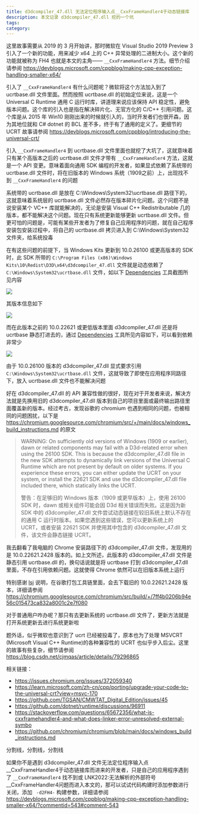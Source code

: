 ```yaml
---
title: d3dcompiler_47.dll 无法定位程序输入点__CxxFrameHandler4于动态链接库
description: 本文记录 d3dcompiler_47.dll 挖的一个坑
tags: 
category: 
---
```


<!-- 发布 -->
<!-- 博客 -->

这里故事需要从 2019 的 3 月开始讲，那时微软在 Visual Studio 2019 Preview 3 引入了一个新的功能，用来减少 x64 上的 C++ 异常处理的二进制大小。这个新的功能就被称为 FH4 也就是本文的主角—— `__CxxFrameHandler4` 方法。细节介绍请参阅 <https://devblogs.microsoft.com/cppblog/making-cpp-exception-handling-smaller-x64/>

引入了 `__CxxFrameHandler4` 有什么问题呢？微软将这个方法加入到了 ucrtbase.dll 文件里面。然而按照 ucrtbase.dll 的初始定位来说，这是一个 Universal C Runtime 通用 C 运行时库，讲道理来说应该保持 API 稳定性，避免版本问题。这个库的引入也是指在解决碎片化、无官方化的 C/C++ 引用问题。这个库是从 2015 年 Win10 刚刚出来的时候就引入的，当时开发者们也很开森，因为其地位就和 C# dotnet 的 BCL 差不多，终于有了通用的定义了。更细节的 UCRT 故事请参阅 <https://devblogs.microsoft.com/cppblog/introducing-the-universal-crt/>

引入 `__CxxFrameHandler4` 到 ucrtbase.dll 文件里面也就挖了大坑了，这就意味着只有某个高版本之后的 ucrtbase.dll 文件才带有 `__CxxFrameHandler4` 方法，这就是一个 API 变更。意味着面向通用 SDK 编程的开发者，如果显式依赖了系统带的 ucrtbase.dll 文件时，将在旧版本的 Windows 系统（1909之前）上，出现找不到 `__CxxFrameHandler4` 的问题

系统带的 ucrtbase.dll 是放在 C:\Windows\System32\ucrtbase.dll 路径下的，这就意味着系统层的 ucrtbase.dll 文件必然存在版本碎片化问题。这个问题不是说安装某个 VC++ 库就能解决的，无论是安装 Visual C++ Redistributable 几的版本，都不能解决这个问题。现在只有系统更新能够更新 ucrtbase.dll 文件。但更可怕的问题是，可能有某些开发者为了修复自己应用程序的问题，就在自己程序安装包安装过程中，将自己的 ucrtbase.dll 拷贝进入到 C:\Windows\System32 文件夹，给系统投毒

在有这些问题的前提下，当 Windows Kits 更新到 10.0.26100 或更高版本的 SDK 时，此 SDK 所带的 `C:\Program Files (x86)\Windows Kits\10\Redist\D3D\x64\d3dcompiler_47.dll` 文件就是动态依赖了 `C:\Windows\System32\ucrtbase.dll` 文件，如以下 [Dependencies](https://github.com/lucasg/Dependencies) 工具截图所见内容

<!-- ![](image/d3dcompiler_47.dll 无法定位程序输入点__CxxFrameHandler4于动态链接库/d3dcompiler_47.dll 无法定位程序输入点__CxxFrameHandler4于动态链接库0.png) -->
![](https://img2023.cnblogs.com/blog/1080237/202504/1080237-20250425085305835-1831999183.png)

其版本信息如下

<!-- ![](image/d3dcompiler_47.dll 无法定位程序输入点__CxxFrameHandler4于动态链接库/d3dcompiler_47.dll 无法定位程序输入点__CxxFrameHandler4于动态链接库2.png) -->
![](https://img2023.cnblogs.com/blog/1080237/202504/1080237-20250425085306888-1350635545.png)

而在此版本之前的 10.0.22621 或更低版本里面 d3dcompiler_47.dll 还是将 ucrtbase 静态打进去的，通过 [Dependencies](https://github.com/lucasg/Dependencies) 工具所见内容如下，可以看到依赖非常少

<!-- ![](image/d3dcompiler_47.dll 无法定位程序输入点__CxxFrameHandler4于动态链接库/d3dcompiler_47.dll 无法定位程序输入点__CxxFrameHandler4于动态链接库1.png) -->
![](https://img2023.cnblogs.com/blog/1080237/202504/1080237-20250425085307217-1324310557.png)

由于 10.0.26100 版本的 d3dcompiler_47.dll 显式要求引用 `C:\Windows\System32\ucrtbase.dll` 文件，这就导致了即使在应用程序同路径下，放入 ucrtbase.dll 文件也不能解决问题

好在 d3dcompiler_47.dll 的 API 兼容性做的很好，现在对于开发者来说，解决方法就是先换用旧的 d3dcompiler_47.dll 版本到自己的项目里面或最终输出路径里面覆盖新的版本。经过考古，发现谷歌的 chromium 也遇到相同的问题，也被相同的问题困扰，以下是 <https://chromium.googlesource.com/chromium/src/+/main/docs/windows_build_instructions.md> 的原文

> WARNING: On sufficiently old versions of Windows (1909 or earlier), dawn or related components may fail with a D3d-related error when using the 26100 SDK. This is because the d3dcompiler_47.dll file in the new SDK attempts to dynamically link versions of the Universal C Runtime which are not present by default on older systems. If you experience these errors, you can either update the UCRT on your system, or install the 22621 SDK and use the d3dcompiler_47.dll file included there, which statically links the UCRT.
>
> 警告：在足够旧的 Windows 版本（1909 或更早版本）上，使用 26100 SDK 时，dawn 或相关组件可能会因 D3d 相关错误而失败。这是因为新 SDK 中的 d3dcompiler_47.dll 文件尝试动态链接在较旧系统上默认不存在的通用 C 运行时版本。如果您遇到这些错误，您可以更新系统上的 UCRT，或者安装 22621 SDK 并使用其中包含的 d3dcompiler_47.dll 文件，该文件会静态链接 UCRT。

我去翻看了我电脑的 Chrome 安装路径下的 d3dcompiler_47.dll 文件，发现用的是 10.0.22621.2428 版本的。如上文所述，此版本的 d3dcompiler_47.dll 文件是静态引用 ucrtbase.dll 的，换句话说就是将 ucrtbase 打到 d3dcompiler_47.dll 里面，不存在引用依赖问题。这就使得 Chrome 依然可以在旧版本系统上运行

特别感谢 [lsj](https://blog.sdlsj.net/ ) 说明，在谷歌打包工具链里面，会去下载旧的 10.0.22621.2428 版本，详细请参阅 <https://chromium.googlesource.com/chromium/src/build/+/7ff4b0206b94e56c015473ca832a8001c2e7f080>

对于普通用户咋办呢？那只有去更新系统的 ucrtbase.dll 文件了，更新方法就是打开系统更新去进行系统更新啦

题外话，似乎微软也意识到了 ucrt 已经被投毒了，原本也为了处理 MSVCRT (Microsoft Visual C++ Runtime)的各种兼容性的 UCRT 也似乎步入后尘。这里的故事有些复杂，细节请参阅 <https://blog.csdn.net/cjmqas/article/details/79296865>

相关链接：

- https://issues.chromium.org/issues/372059340
- https://learn.microsoft.com/zh-cn/cpp/porting/upgrade-your-code-to-the-universal-crt?view=msvc-170
- https://github.com/TGSAN/CMWTAT_Digital_Edition/issues/45
- https://github.com/dotnet/runtime/discussions/96911
- https://stackoverflow.com/questions/65672356/what-is-cxxframehandler4-and-what-does-linker-error-unresolved-external-symbo
- https://github.com/chromium/chromium/blob/main/docs/windows_build_instructions.md

分割线，分割线，分割线

如果你不是遇到 d3dcompiler_47.dll 文件无法定位程序输入点__CxxFrameHandler4于动态链接库而进来的开发者，只是自己的应用程序遇到了 `__CxxFrameHandler4` 找不到或 LNK2022:无法解析的外部符号__CxxFrameHandler4问题而进入本文的，那可以试试代码构建时添加参数进行关闭，添加 ` -d2FH4-` 构建参数，详细请参阅 <https://devblogs.microsoft.com/cppblog/making-cpp-exception-handling-smaller-x64/?commentid=543#comment-543>
